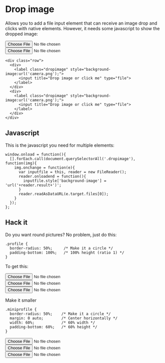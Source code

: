 <!-- Remember to add the style for this particular plugin -->

# Drop image

Allows you to add a file input element that can receive an image drop and clicks with native elements. However, it needs some javascript to show the dropped image:


<div class="row">
  <div>
    <label class="dropimage" style="background-image:url('camera.png');">
      <input title="Drop image or click me" type="file">
    </label>
  </div>
  <div>
    <label class="dropimage" style="background-image:url('camera.png');">
      <input title="Drop image or click me" type="file">
    </label>
  </div>
</div>


    <div class="row">
      <div>
        <label class="dropimage" style="background-image:url('camera.png');">
          <input title="Drop image or click me" type="file">
        </label>
      </div>
      <div>
        <label class="dropimage" style="background-image:url('camera.png');">
          <input title="Drop image or click me" type="file">
        </label>
      </div>
    </div>



## Javascript

This is the javascript you need for multiple elements:

    window.onload = function(){
      [].forEach.call(document.querySelectorAll('.dropimage'), function(img){
        img.onchange = function(e){
          var inputfile = this, reader = new FileReader();
          reader.onloadend = function(){
            inputfile.style['background-image'] = 'url('+reader.result+')';
          }
          reader.readAsDataURL(e.target.files[0]);
        }
      });
    };

<script>
  window.onload = function(){
    console.log("Loaded");
    [].forEach.call(document.querySelectorAll('.dropimage'), function(img){
      img.onchange = function(e){
        var inputfile = this, reader = new FileReader();
        reader.onloadend = function(){
          inputfile.style['background-image'] = 'url('+reader.result+')';
        }
        reader.readAsDataURL(e.target.files[0]);
      }
    });
  }
</script>


## Hack it

Do you want round pictures? No problem, just do this:

    .profile {
      border-radius: 50%;     /* Make it a circle */
      padding-bottom: 100%;   /* 100% height (ratio 1) */
    }

To get this:

<style>
  .profile {
    border-radius: 50%;
    padding-bottom: 100%;
  }
</style>

<div class="row">
  <div>
    <label class="dropimage profile" style="background-image:url('camera.png');">
      <input name="filea" title="Drop image or click me" type="file">
    </label>
  </div>
  <div>
    <label class="dropimage profile" style="background-image:url('camera.png');">
      <input name="fileb" title="Drop image or click me" type="file">
    </label>
  </div>
  <div>
    <label class="dropimage profile" style="background-image:url('camera.png');">
      <input name="fileb" title="Drop image or click me" type="file">
    </label>
  </div>
</div>




Make it smaller

    .miniprofile {
      border-radius: 50%;    /* Make it a circle */
      margin: 0 auto;        /* Center horizontally */
      width: 60%;            /* 60% width */
      padding-bottom: 60%;   /* 60% height */
    }

<style>
  .miniprofile {
    margin: 0 auto;
    width: 60%;
    padding-bottom: 60%;
    border-radius: 50%;
  }
</style>

<div class="row">
  <div>
    <label class="dropimage miniprofile" style="background-image: url('camera.png');">
      <input name="filea" title="Drop image or click me" type="file">
    </label>
  </div>
  <div>
    <label class="dropimage miniprofile" style="background-image: url('camera.png');">
      <input name="fileb" title="Drop image or click me" type="file">
    </label>
  </div>
  <div>
    <label class="dropimage miniprofile" style="background-image: url('camera.png');">
      <input name="fileb" title="Drop image or click me" type="file">
    </label>
  </div>
</div>


